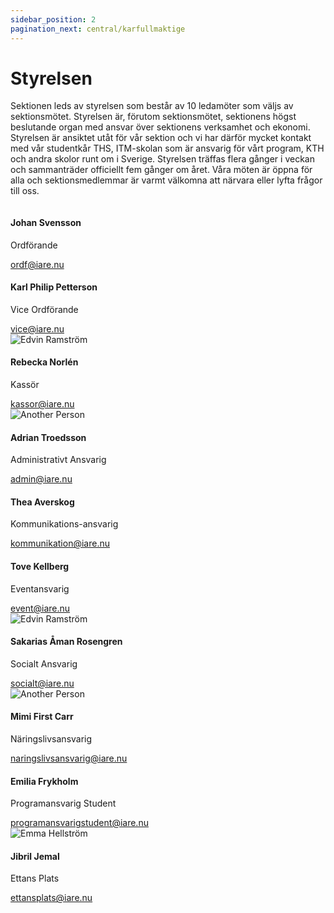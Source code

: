 ```yaml
---
sidebar_position: 2
pagination_next: central/karfullmaktige
---
```


# Styrelsen

Sektionen leds av styrelsen som består av 10 ledamöter som väljs av sektionsmötet. Styrelsen är, förutom sektionsmötet, sektionens högst beslutande organ med ansvar över sektionens verksamhet och ekonomi.
Styrelsen är ansiktet utåt för vår sektion och vi har därför mycket kontakt med vår studentkår THS, ITM-skolan som är ansvarig för vårt program, KTH och andra skolor runt om i Sverige.
Styrelsen träffas flera gånger i veckan och sammanträder officiellt fem gånger om året. Våra möten är öppna för alla och sektionsmedlemmar är varmt välkomna att närvara eller lyfta frågor till oss.

<div class="row">

  <div class="col col--3">
    <div class="card d-flex align-items-center">
      <img src={require("/static/img/Ordf.jpg").default} className="w-50" alt=""/>
      <div class="card__body">
        <h4>Johan Svensson</h4>
        <p>Ordförande</p>
        <a href="mailto:ordf@iare.nu">ordf@iare.nu</a>
      </div>
    </div>
  </div>

  <div class="col col--3">
    <div class="card d-flex align-items-center">
      <img src={require("/static/img/profile.png").default} className="w-50" alt=""/>
      <div class="card__body">
        <h4>Karl Philip Petterson</h4>
        <p>Vice Ordförande</p>
        <a href="mailto:vice@iare.nu">vice@iare.nu</a>
      </div>
    </div>
  </div>

  <div class="col col--3">
    <div class="card d-flex align-items-center">
      <img src={require("/static/img/profile.png").default} className="w-50" alt="Edvin Ramström"/>
      <div class="card__body">
        <h4>Rebecka Norlén</h4>
        <p>Kassör</p>
        <a href="mailto:kassor@iare.nu">kassor@iare.nu</a>
      </div>
    </div>
  </div>

  <div class="col col--3">
    <div class="card d-flex align-items-center">
      <img src={require("/static/img/profile.png").default} className="w-50" alt="Another Person"/>
      <div class="card__body">
        <h4>Adrian Troedsson</h4>
        <p>Administrativt Ansvarig</p>
        <a href="mailto:admin@iare.nu">admin@iare.nu</a>
      </div>
    </div>
  </div>
  

</div>

<div class="row">

  <div class="col col--3">
    <div class="card d-flex align-items-center">
      <img src={require("/static/img/profile.png").default} className="w-50" alt=""/>
      <div class="card__body">
        <h4>Thea Averskog</h4>
        <p>Kommunikations-ansvarig</p>
        <a href="mailto:kommunikation@iare.nu">kommunikation@iare.nu</a>
      </div>
    </div>
  </div>

  <div class="col col--3">
    <div class="card d-flex align-items-center">
      <img src={require("/static/img/profile.png").default} className="w-50" alt=""/>
      <div class="card__body">
        <h4>Tove Kellberg</h4>
        <p>Eventansvarig</p>
        <a href="mailto:event@iare.nu">event@iare.nu</a>
      </div>
    </div>
  </div>

  <div class="col col--3">
    <div class="card d-flex align-items-center">
      <img src={require("/static/img/profile.png").default} className="w-50" alt="Edvin Ramström"/>
      <div class="card__body">
        <h4>Sakarias Åman Rosengren</h4>
        <p>Socialt Ansvarig</p>
        <a href="mailto:socialt@iare.nu">socialt@iare.nu</a>
      </div>
    </div>
  </div>

  <div class="col col--3">
    <div class="card d-flex align-items-center">
      <img src={require("/static/img/profile.png").default} className="w-50" alt="Another Person"/>
      <div class="card__body">
        <h4>Mimi First Carr</h4>
        <p>Näringslivsansvarig</p>
        <a href="mailto:naringslivsansvari@iare.nu">naringslivsansvarig@iare.nu</a>
      </div>
    </div>
  </div>


</div>

<div class="row">

  <div class="col col--3">
    <div class="card d-flex align-items-center">
      <img src={require("/static/img/profile.png").default} className="w-50" alt=""/>
      <div class="card__body">
        <h4>Emilia Frykholm</h4>
        <p>Programansvarig Student</p>
        <a href="mailto:programansvarigstudent@iare.nu">programansvarigstudent@iare.nu</a>
      </div>
    </div>
  </div>

  <div class="col col--3">
    <div class="card d-flex align-items-center">
      <img src={require("/static/img/profile.png").default} className="w-50" alt="Emma Hellström"/>
      <div class="card__body">
        <h4>Jibril Jemal</h4>
        <p>Ettans Plats</p>
        <a href="mailto:ettansplats@iare.nu">ettansplats@iare.nu</a>
      </div>
    </div>
  </div>

</div>

